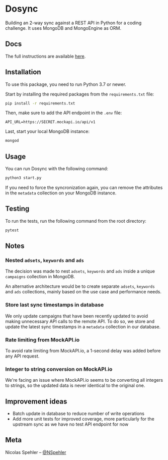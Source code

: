 # Dosync

Building an 2-way sync against a REST API in Python for a coding challenge. It uses MongoDB and MongoEngine as ORM.

## Docs

The full instructions are available [here](docs/instructions.md).

## Installation

To use this package, you need to run Python 3.7 or newer.

Start by installing the required packages from the `requirements.txt` file:

```sh
pip install -r requirements.txt
```

Then, make sure to add the API endpoint in the `.env` file:

```env
API_URL=https://SECRET.mockapi.io/api/v1
```

Last, start your local MongoDB instance:

```sh
mongod
```

## Usage

You can run Dosync with the following command:

```sh
python3 start.py
```

If you need to force the syncronization again, you can remove the attributes in the `metadata` collection on your MongoDB instance.

## Testing

To run the tests, run the following command from the root directory:

```sh
pytest
```

## Notes

### Nested `adsets`, `keywords` and `ads`

The decision was made to nest `adsets`, `keywords` and `ads` inside a unique `campaigns` collection in MongoDB.

An alternative architecture would be to create separate `adsets`, `keywords` and `ads` collections, mainly based on the use case and performance needs.

### Store last sync timestamps in database

We only update campaigns that have been recently updated to avoid making unnecessary API calls to the remote API. To do so, we store and update the latest sync timestamps in a `metadata` collection in our database.

### Rate limiting from MockAPI.io

To avoid rate limiting from MockAPI.io, a 1-second delay was added before any API request.

### Integer to string conversion on MockAPI.io

We're facing an issue where MockAPI.io seems to be converting all integers to strings, so the updated data is never identical to the original one.

## Improvement ideas

- Batch update in database to reduce number of write operations
- Add more unit tests for improved coverage, more particularly for the upstream sync as we have no test API endpoint for now

## Meta

Nicolas Spehler – [@NSpehler](https://twitter.com/NSpehler)
